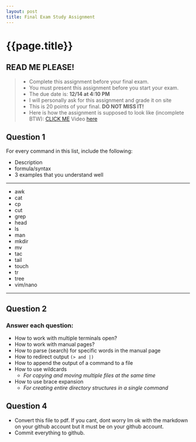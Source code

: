 ```yaml
---
layout: post
title: Final Exam Study Assignment
---
```

# {{page.title}}

## READ ME PLEASE!
> * Complete this assignment before your final exam. 
> * You must present this assignment before you start your exam.
> * The due date is: **12/14 at 4:10 PM**
> * I will personally ask for this assignment and grade it on site
> * This is 20 points of your final. **DO NOT MISS IT!** 
> * Here is how the assignment is supposed to look like (incomplete BTW): [CLICK ME](https://github.com/linuxworkshop67/cis106f22/blob/main/final_exam_study/assigment.md)
> Video [here](https://youtu.be/MAd9FlfTrxg)



## Question 1
For every command in this list, include the following:
* Description
* formula/syntax
* 3 examples that you understand well
<hr>

* awk
* cat 
* cp
* cut
* grep
* head
* ls
* man
* mkdir
* mv
* tac
* tail
* touch
* tr
* tree
* vim/nano

<hr>


## Question 2
### Answer each question:
* How to work with multiple terminals open?
* How to work with manual pages?
* How to parse (search) for specific words in the manual page
* How to redirect output `(> and |)`
* How to append the output of a command to a file
* How to use wildcards
    - *For copying and moving multiple files at the same time*
* How to use brace expansion
    - *For creating entire directory structures in a single command*

## Question 4
* Convert this file to pdf. If you cant, dont worry Im ok with the markdown on your github account but it must be on your github account.
* Commit everything to github.